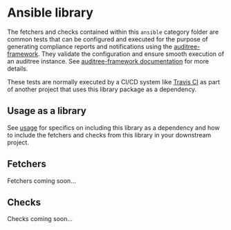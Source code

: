 # Ansible library

The fetchers and checks contained within this `ansible` category folder are
common tests that can be configured and executed for the purpose of generating
compliance reports and notifications using the [auditree-framework][].  They
validate the configuration and ensure smooth execution of an auditree instance.
See [auditree-framework documentation][] for more details.

These tests are normally executed by a CI/CD system like
[Travis CI](https://travis-ci.com/) as part of another project that uses this
library package as a dependency.

## Usage as a library

See [usage][] for specifics on including this library as a dependency and how
to include the fetchers and checks from this library in your downstream project.

## Fetchers

Fetchers coming soon...

## Checks

Checks coming soon...

[auditree-framework]: https://github.com/ComplianceAsCode/auditree-framework
[auditree-framework documentation]: https://complianceascode.github.io/auditree-framework/
[usage]: https://github.com/ComplianceAsCode/auditree-arboretum#usage
